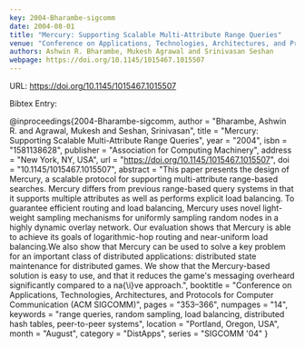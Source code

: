 ```yaml
---
key: 2004-Bharambe-sigcomm
date: 2004-08-01
title: "Mercury: Supporting Scalable Multi-Attribute Range Queries"
venue: "Conference on Applications, Technologies, Architectures, and Protocols for Computer Communication (ACM SIGCOMM)"
authors: Ashwin R. Bharambe, Mukesh Agrawal and Srinivasan Seshan
webpage: https://doi.org/10.1145/1015467.1015507
---
```


URL: https://doi.org/10.1145/1015467.1015507

Bibtex Entry:

@inproceedings{2004-Bharambe-sigcomm,
    author = "Bharambe, Ashwin R. and Agrawal, Mukesh and Seshan, Srinivasan",
    title = "Mercury: Supporting Scalable Multi-Attribute Range Queries",
    year = "2004",
    isbn = "1581138628",
    publisher = "Association for Computing Machinery",
    address = "New York, NY, USA",
    url = "https://doi.org/10.1145/1015467.1015507",
    doi = "10.1145/1015467.1015507",
    abstract = "This paper presents the design of Mercury, a scalable protocol for supporting multi-attribute range-based searches. Mercury differs from previous range-based query systems in that it supports multiple attributes as well as performs explicit load balancing. To guarantee efficient routing and load balancing, Mercury uses novel light-weight sampling mechanisms for uniformly sampling random nodes in a highly dynamic overlay network. Our evaluation shows that Mercury is able to achieve its goals of logarithmic-hop routing and near-uniform load balancing.We also show that Mercury can be used to solve a key problem for an important class of distributed applications: distributed state maintenance for distributed games. We show that the Mercury-based solution is easy to use, and that it reduces the game's messaging overheard significantly compared to a na\{\i}ve approach.",
    booktitle = "Conference on Applications, Technologies, Architectures, and Protocols for Computer Communication (ACM SIGCOMM)",
    pages = "353–366",
    numpages = "14",
    keywords = "range queries, random sampling, load balancing, distributed hash tables, peer-to-peer systems",
    location = "Portland, Oregon, USA",
    month = "August",
    category = "DistApps",
    series = "SIGCOMM '04"
}

